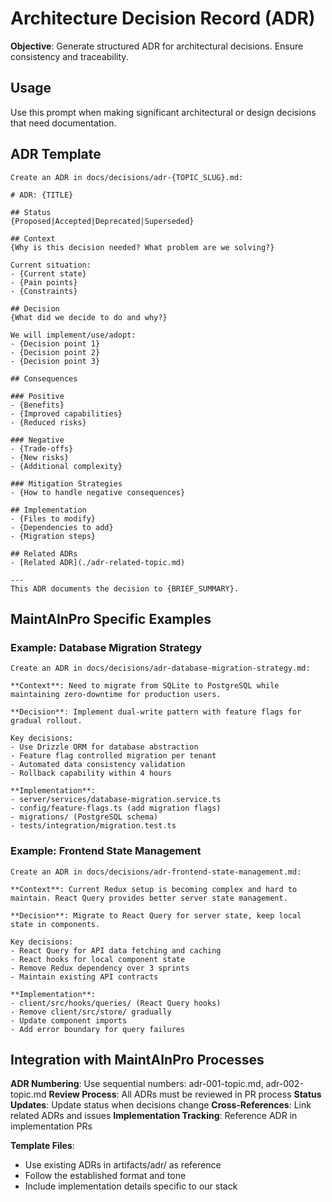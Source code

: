 # Architecture Decision Record (ADR)

**Objective**: Generate structured ADR for architectural decisions. Ensure
consistency and traceability.

## Usage

Use this prompt when making significant architectural or design decisions that
need documentation.

## ADR Template

```
Create an ADR in docs/decisions/adr-{TOPIC_SLUG}.md:

# ADR: {TITLE}

## Status
{Proposed|Accepted|Deprecated|Superseded}

## Context
{Why is this decision needed? What problem are we solving?}

Current situation:
- {Current state}
- {Pain points}
- {Constraints}

## Decision
{What did we decide to do and why?}

We will implement/use/adopt:
- {Decision point 1}
- {Decision point 2}
- {Decision point 3}

## Consequences

### Positive
- {Benefits}
- {Improved capabilities}
- {Reduced risks}

### Negative
- {Trade-offs}
- {New risks}
- {Additional complexity}

### Mitigation Strategies
- {How to handle negative consequences}

## Implementation
- {Files to modify}
- {Dependencies to add}
- {Migration steps}

## Related ADRs
- [Related ADR](./adr-related-topic.md)

---
This ADR documents the decision to {BRIEF_SUMMARY}.
```

## MaintAInPro Specific Examples

### Example: Database Migration Strategy

```
Create an ADR in docs/decisions/adr-database-migration-strategy.md:

**Context**: Need to migrate from SQLite to PostgreSQL while maintaining zero-downtime for production users.

**Decision**: Implement dual-write pattern with feature flags for gradual rollout.

Key decisions:
- Use Drizzle ORM for database abstraction
- Feature flag controlled migration per tenant
- Automated data consistency validation
- Rollback capability within 4 hours

**Implementation**:
- server/services/database-migration.service.ts
- config/feature-flags.ts (add migration flags)
- migrations/ (PostgreSQL schema)
- tests/integration/migration.test.ts
```

### Example: Frontend State Management

```
Create an ADR in docs/decisions/adr-frontend-state-management.md:

**Context**: Current Redux setup is becoming complex and hard to maintain. React Query provides better server state management.

**Decision**: Migrate to React Query for server state, keep local state in components.

Key decisions:
- React Query for API data fetching and caching
- React hooks for local component state
- Remove Redux dependency over 3 sprints
- Maintain existing API contracts

**Implementation**:
- client/src/hooks/queries/ (React Query hooks)
- Remove client/src/store/ gradually
- Update component imports
- Add error boundary for query failures
```

## Integration with MaintAInPro Processes

**ADR Numbering**: Use sequential numbers: adr-001-topic.md, adr-002-topic.md
**Review Process**: All ADRs must be reviewed in PR process **Status Updates**:
Update status when decisions change **Cross-References**: Link related ADRs and
issues **Implementation Tracking**: Reference ADR in implementation PRs

**Template Files**:

- Use existing ADRs in artifacts/adr/ as reference
- Follow the established format and tone
- Include implementation details specific to our stack
